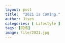 ```yaml
---
layout: post
title:  "2021 Is Coming."
author: Jisen
categories: [ Lifestyle ]
tags: [网络]
image: file/2021.jpg
---
```


